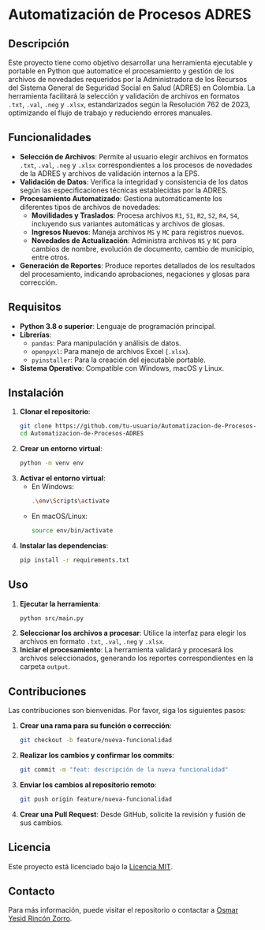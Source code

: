 
# Automatización de Procesos ADRES

## Descripción

Este proyecto tiene como objetivo desarrollar una herramienta ejecutable y portable en Python que automatice el procesamiento y gestión de los archivos de novedades requeridos por la Administradora de los Recursos del Sistema General de Seguridad Social en Salud (ADRES) en Colombia. La herramienta facilitará la selección y validación de archivos en formatos `.txt`, `.val`, `.neg` y `.xlsx`, estandarizados según la Resolución 762 de 2023, optimizando el flujo de trabajo y reduciendo errores manuales.

## Funcionalidades

- **Selección de Archivos**: Permite al usuario elegir archivos en formatos `.txt`, `.val`, `.neg` y `.xlsx` correspondientes a los procesos de novedades de la ADRES y archivos de validación internos a la EPS.
- **Validación de Datos**: Verifica la integridad y consistencia de los datos según las especificaciones técnicas establecidas por la ADRES.
- **Procesamiento Automatizado**: Gestiona automáticamente los diferentes tipos de archivos de novedades:
  - **Movilidades y Traslados**: Procesa archivos `R1`, `S1`, `R2`, `S2`, `R4`, `S4`, incluyendo sus variantes automáticas y archivos de glosas.
  - **Ingresos Nuevos**: Maneja archivos `MS` y `MC` para registros nuevos.
  - **Novedades de Actualización**: Administra archivos `NS` y `NC` para cambios de nombre, evolución de documento, cambio de municipio, entre otros.
- **Generación de Reportes**: Produce reportes detallados de los resultados del procesamiento, indicando aprobaciones, negaciones y glosas para corrección.

## Requisitos

- **Python 3.8 o superior**: Lenguaje de programación principal.
- **Librerías**:
  - `pandas`: Para manipulación y análisis de datos.
  - `openpyxl`: Para manejo de archivos Excel (`.xlsx`).
  - `pyinstaller`: Para la creación del ejecutable portable.
- **Sistema Operativo**: Compatible con Windows, macOS y Linux.

## Instalación

1. **Clonar el repositorio**:
   ```bash
   git clone https://github.com/tu-usuario/Automatizacion-de-Procesos-ADRES.git
   cd Automatizacion-de-Procesos-ADRES
   ```
2. **Crear un entorno virtual**:
   ```bash
   python -m venv env
   ```
3. **Activar el entorno virtual**:
   - En Windows:
     ```bash
     .\env\Scripts\activate
     ```
   - En macOS/Linux:
     ```bash
     source env/bin/activate
     ```
4. **Instalar las dependencias**:
   ```bash
   pip install -r requirements.txt
   ```

## Uso

1. **Ejecutar la herramienta**:
   ```bash
   python src/main.py
   ```
2. **Seleccionar los archivos a procesar**: Utilice la interfaz para elegir los archivos en formato `.txt`, `.val`, `.neg` y `.xlsx`.
3. **Iniciar el procesamiento**: La herramienta validará y procesará los archivos seleccionados, generando los reportes correspondientes en la carpeta `output`.

## Contribuciones

Las contribuciones son bienvenidas. Por favor, siga los siguientes pasos:

1. **Crear una rama para su función o corrección**:
   ```bash
   git checkout -b feature/nueva-funcionalidad
   ```
2. **Realizar los cambios y confirmar los commits**:
   ```bash
   git commit -m "feat: descripción de la nueva funcionalidad"
   ```
3. **Enviar los cambios al repositorio remoto**:
   ```bash
   git push origin feature/nueva-funcionalidad
   ```
4. **Crear una Pull Request**: Desde GitHub, solicite la revisión y fusión de sus cambios.

## Licencia

Este proyecto está licenciado bajo la [Licencia MIT](LICENSE).

## Contacto

Para más información, puede visitar el repositorio o contactar a [Osmar Yesid Rincón Zorro](mailto:rincon3259@gmail.com).
